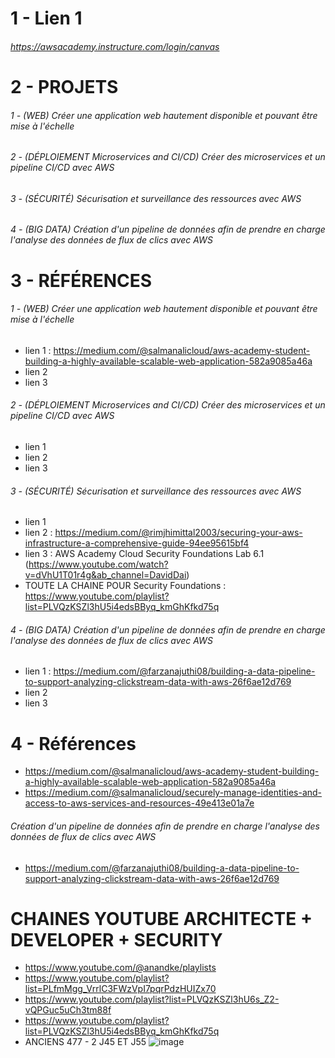 # 1 - Lien 1
###### https://awsacademy.instructure.com/login/canvas
  
#  2 - PROJETS
###### 1 - (WEB) Créer une application web hautement disponible et pouvant être mise à l'échelle
###### 2 - (DÉPLOIEMENT Microservices and CI/CD) Créer des microservices et un pipeline CI/CD avec AWS
###### 3 - (SÉCURITÉ) Sécurisation et surveillance des ressources avec AWS
###### 4 - (BIG DATA) Création d'un pipeline de données afin de prendre en charge l'analyse des données de flux de clics avec AWS

# 3 - RÉFÉRENCES
######  1 - (WEB) Créer une application web hautement disponible et pouvant être mise à l'échelle
- lien 1 : https://medium.com/@salmanalicloud/aws-academy-student-building-a-highly-available-scalable-web-application-582a9085a46a
- lien 2
- lien 3
######  2 - (DÉPLOIEMENT Microservices and CI/CD) Créer des microservices et un pipeline CI/CD avec AWS
- lien 1
- lien 2
- lien 3
######  3 - (SÉCURITÉ) Sécurisation et surveillance des ressources avec AWS
- lien 1
- lien 2 : https://medium.com/@rimjhimittal2003/securing-your-aws-infrastructure-a-comprehensive-guide-94ee95615bf4
- lien 3 : AWS Academy Cloud Security Foundations Lab 6.1 (https://www.youtube.com/watch?v=dVhU1T01r4g&ab_channel=DavidDai)
- TOUTE LA CHAINE POUR Security Foundations : https://www.youtube.com/playlist?list=PLVQzKSZl3hU5i4edsBByq_kmGhKfkd75q
######  4 - (BIG DATA) Création d'un pipeline de données afin de prendre en charge l'analyse des données de flux de clics avec AWS
- lien 1 : https://medium.com/@farzanajuthi08/building-a-data-pipeline-to-support-analyzing-clickstream-data-with-aws-26f6ae12d769
- lien 2
- lien 3



#  4 - Références
- https://medium.com/@salmanalicloud/aws-academy-student-building-a-highly-available-scalable-web-application-582a9085a46a
- https://medium.com/@salmanalicloud/securely-manage-identities-and-access-to-aws-services-and-resources-49e413e01a7e

######  Création d'un pipeline de données afin de prendre en charge l'analyse des données de flux de clics avec AWS
- https://medium.com/@farzanajuthi08/building-a-data-pipeline-to-support-analyzing-clickstream-data-with-aws-26f6ae12d769
  
# CHAINES YOUTUBE ARCHITECTE + DEVELOPER + SECURITY
- https://www.youtube.com/@anandke/playlists
- https://www.youtube.com/playlist?list=PLfmMgg_VrrlC3FWzVpI7pqrPdzHUIZx70
- https://www.youtube.com/playlist?list=PLVQzKSZl3hU6s_Z2-vQPGuc5uCh3tm88f
- https://www.youtube.com/playlist?list=PLVQzKSZl3hU5i4edsBByq_kmGhKfkd75q
- ANCIENS 477 - 2 J45 ET J55
![image](https://github.com/devopsgodhrehouma/data1/assets/158607135/e527239d-e148-4642-b8c7-af18f37bbb25)
